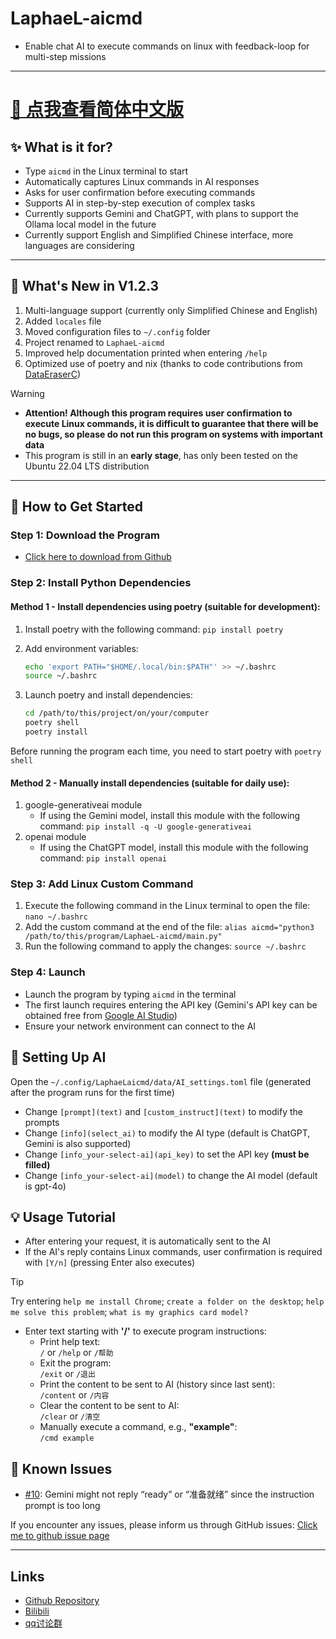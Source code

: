 # LaphaeL-aicmd

- Enable chat AI to execute commands on linux with feedback-loop for multi-step missions

---

# [📄 点我查看简体中文版](README_zh.md)

## ✨ What is it for?

- Type `aicmd` in the Linux terminal to start
- Automatically captures Linux commands in AI responses
- Asks for user confirmation before executing commands
- Supports AI in step-by-step execution of complex tasks
- Currently supports Gemini and ChatGPT, with plans to support the Ollama local model in the future
- Currently support English and Simplified Chinese interface, more languages are considering

---

## 🎉 What's New in V1.2.3

1. Multi-language support (currently only Simplified Chinese and English)
2. Added `locales` file
3. Moved configuration files to `~/.config` folder
4. Project renamed to `LaphaeL-aicmd`
5. Improved help documentation printed when entering `/help`
6. Optimized use of poetry and nix (thanks to code contributions from [DataEraserC](https://github.com/DataEraserC))

> [!WARNING]
>
> - **Attention! Although this program requires user confirmation to execute Linux commands, it is difficult to guarantee that there will be no bugs, so please do not run this program on systems with important data**
> - This program is still in an **early stage**, has only been tested on the Ubuntu 22.04 LTS distribution

---

## 🚀 How to Get Started

### Step 1: Download the Program

- [Click here to download from Github](https://github.com/LaphaeL12304/LaphaeL-aicmd/archive/refs/heads/main.zip)

### Step 2: Install Python Dependencies

#### Method 1 - Install dependencies using poetry (suitable for development):

1. Install poetry with the following command:
   `pip install poetry`

2. Add environment variables:

   ```bash
   echo 'export PATH="$HOME/.local/bin:$PATH"' >> ~/.bashrc
   source ~/.bashrc
   ```

3. Launch poetry and install dependencies:
   ```bash
   cd /path/to/this/project/on/your/computer
   poetry shell
   poetry install
   ```

Before running the program each time, you need to start poetry with `poetry shell`

#### Method 2 - Manually install dependencies (suitable for daily use):

1. google-generativeai module
   - If using the Gemini model, install this module with the following command:
     `pip install -q -U google-generativeai`
2. openai module
   - If using the ChatGPT model, install this module with the following command:
     `pip install openai`

### Step 3: Add Linux Custom Command

1. Execute the following command in the Linux terminal to open the file:
   `nano ~/.bashrc`
2. Add the custom command at the end of the file:
   `alias aicmd="python3 /path/to/this/program/LaphaeL-aicmd/main.py"`
3. Run the following command to apply the changes:
   `source ~/.bashrc`

### Step 4: Launch

- Launch the program by typing `aicmd` in the terminal
- The first launch requires entering the API key (Gemini's API key can be obtained free from [Google AI Studio](aistudio.google.com))
- Ensure your network environment can connect to the AI

## 🔧 Setting Up AI

Open the `~/.config/LaphaeLaicmd/data/AI_settings.toml` file (generated after the program runs for the first time)

- Change `[prompt](text)` and `[custom_instruct](text)` to modify the prompts
- Change `[info](select_ai)` to modify the AI type (default is ChatGPT, Gemini is also supported)
- Change `[info_your-select-ai](api_key)` to set the API key **(must be filled)**
- Change `[info_your-select-ai](model)` to change the AI model (default is gpt-4o)

## 💡 Usage Tutorial

- After entering your request, it is automatically sent to the AI
- If the AI's reply contains Linux commands, user confirmation is required with `[Y/n]` (pressing Enter also executes)

> [!TIP]
>
> Try entering `help me install Chrome`; `create a folder on the desktop`; `help me solve this problem`; `what is my graphics card model?`

- Enter text starting with **'/'** to execute program instructions:
  - Print help text:  
    `/` or `/help` or `/帮助`
  - Exit the program:  
    `/exit` or `/退出`
  - Print the content to be sent to AI (history since last sent):  
    `/content` or `/内容`
  - Clear the content to be sent to AI:  
    `/clear` or `/清空`
  - Manually execute a command, e.g., **"example"**:  
    `/cmd example`

## 🐛 Known Issues

- [#10](https://github.com/LaphaeL12304/LaphaeL-aicmd/issues/10): Gemini might not reply “ready” or “准备就绪” since the instruction prompt is too long

If you encounter any issues, please inform us through GitHub issues: [Click me to github issue page](https://github.com/LaphaeL12304/LaphaeL-aicmd/issues)

---

## Links

- [Github Repository](https://github.com/LaphaeL12304/LaphaeL-aicmd)
- [Bilibili](https://space.bilibili.com/454973135?spm_id_from=333.337.0.0)
- [qq讨论群](http://qm.qq.com/cgi-bin/qm/qr?_wv=1027&k=hE0n_WloYeCndEoIMKjXK5V13yFhswDC&authKey=escV%2FqTpM7dCaNduH1ibLzhp1rIxMCE%2FiMH07XES9Z3yXC9iWbgWkW4h7nPZ7hHJ&noverify=0&group_code=893275911)
